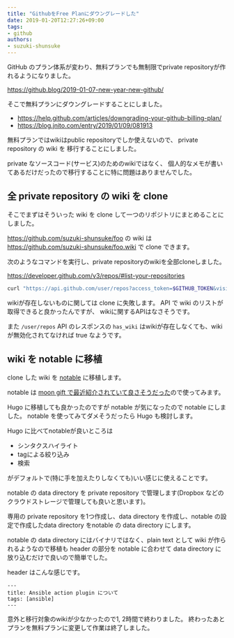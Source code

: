 ```yaml
---
title: "GithubをFree Planにダウングレードした"
date: 2019-01-20T12:27:26+09:00
tags:
- github
authors:
- suzuki-shunsuke
---
```


GitHub のプラン体系が変わり、無料プランでも無制限でprivate repositoryが作れるようになりました。

https://github.blog/2019-01-07-new-year-new-github/

そこで無料プランにダウングレードすることにしました。

* https://help.github.com/articles/downgrading-your-github-billing-plan/
* https://blog.jnito.com/entry/2019/01/09/081913

無料プランではwikiはpublic repositoryでしか使えないので、
private repository の wiki を 移行することにしました。

private なソースコード(サービス)のためのwikiではなく、
個人的なメモが書いてあるだけだったので移行することに特に問題はありませんでした。

## 全 private repository の wiki を clone

そこでまずはそういった wiki を clone して一つのリポジトリにまとめることにしました。

https://github.com/suzuki-shunsuke/foo の wiki は
https://github.com/suzuki-shunsuke/foo.wiki で clone できます。

次のようなコマンドを実行し、private repositoryのwikiを全部cloneしました。

https://developer.github.com/v3/repos/#list-your-repositories

```sh
curl "https://api.github.com/user/repos?access_token=$GITHUB_TOKEN&visibility=private" | jq -r '.[].html_url' | xargs -I{} -n 1 git clone {}.wiki
```

wikiが存在しないものに関しては clone に失敗します。
API で wiki のリストが取得できると良かったんですが、
wikiに関するAPIはなさそうです。

また `/user/repos` API のレスポンスの `has_wiki` はwikiが存在しなくても、wikiが無効化されてなければ true なようです。

## wiki を notable に移植

clone した wiki を [notable](https://github.com/fabiospampinato/notable) に移植します。

notable は [moon gift で最近紹介されていて良さそうだった](https://www.moongift.jp/2019/01/notable-%E6%B7%BB%E4%BB%98%E3%83%95%E3%82%A1%E3%82%A4%E3%83%AB%E3%82%82%E4%BD%BF%E3%81%88%E3%82%8Bmarkdown%E8%A8%98%E6%B3%95%E3%81%AE%E3%83%A1%E3%83%A2/)ので使ってみます。

Hugo に移植しても良かったのですが notable が気になったので notable にしました。
notable を使ってみてダメそうだったら Hugo も検討します。

Hugo に比べてnotableが良いところは

* シンタクスハイライト
* tagによる絞り込み
* 検索

がデフォルトで(特に手を加えたりしなくても)いい感じに使えることです。

notable の data directory を private repository で管理します(Dropbox などのクラウドストレージで管理しても良いと思います)。

専用の private repository を1つ作成し、data directory を作成し、notable の設定で作成したdata directory をnotable の data directory にします。

notable の data directory にはバイナリではなく、plain text として wiki が作られるようなので移植も header の部分を notable に合わせて data directory に放り込むだけで良いので簡単でした。

header はこんな感じです。

```
---
title: Ansible action plugin について
tags: [ansible]
---
```

意外と移行対象のwikiが少なかったので1, 2時間で終わりました。
終わったあとプランを無料プランに変更して作業は終了しました。
